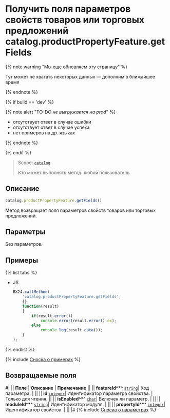 # Получить поля параметров свойств товаров или торговых предложений catalog.productPropertyFeature.getFields

{% note warning "Мы еще обновляем эту страницу" %}

Тут может не хватать некоторых данных — дополним в ближайшее время

{% endnote %}

{% if build == 'dev' %}

{% note alert "TO-DO _не выгружается на prod_" %}

- отсутствует ответ в случае ошибки
- отсутствует ответ в случае успеха
- нет примеров на др. языках
  
{% endnote %}

{% endif %}

> Scope: [`catalog`](../../scopes/permissions.md)
>
> Кто может выполнять метод: любой пользователь

## Описание

```js
catalog.productPropertyFeature.getFields()
```

Метод возвращает поля параметров свойств товаров или торговых предложений.

## Параметры

Без параметров.

## Примеры

{% list tabs %}

- JS

    ```js
    BX24.callMethod(
        'catalog.productPropertyFeature.getFields',
        {},
        function(result)
        {
            if(result.error())
                console.error(result.error().ex);
            else
                console.log(result.data());
        }
    );
    ```

{% endlist %}

{% include [Сноска о примерах](../../../_includes/examples.md) %}

## Возвращаемые поля

#|
|| **Поле** | **Описание** | **Примечание** ||
|| **featureId^*^**
[`string`](../../data-types.md)| Код параметра. |  ||
|| **id**
[`integer`](../../data-types.md)| Идентификатор параметра свойства. | Только для чтения. ||
|| **isEnabled^*^**
[`char`](../../data-types.md)| Включен ли параметр. |  ||
|| **moduleId^*^**
[`string`](../../data-types.md)| Идентификатор модуля. |  ||
|| **propertyId^*^**
[`integer`](../../data-types.md)| Идентификатор свойства. |  ||
|#
{% include [Сноска о параметрах](../../../_includes/required.md) %}